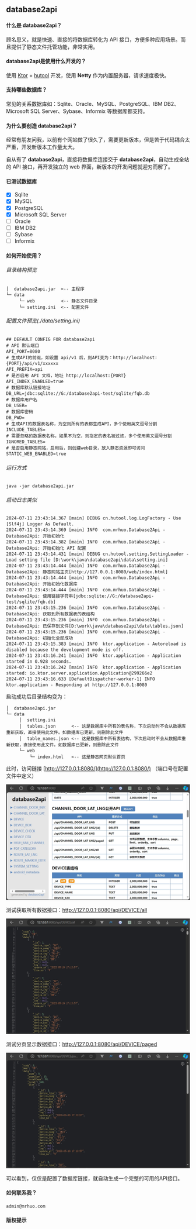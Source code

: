 ## database2api

#### 什么是 **database2api**？

顾名思义，就是快速、直接的将数据库转化为 API 接口，方便多种应用场景。而且提供了静态文件托管功能，非常实用。

#### **database2api**是使用什么开发的？

使用 [Ktor](https://ktor.io/) + [hutool](https://hutool.cn/) 开发，使用 **Netty** 作为内置服务器，请求速度极快。

#### 支持哪些数据库？

常见的关系数据库如：Sqlite、Oracle、MySQL、PostgreSQL、IBM DB2、Microsoft SQL Server、Sybase、Informix 等数据库都支持。

#### 为什么要创造 **database2api**？

经常有朋友问我，以前有个网站做了很久了，需要更新版本，但是苦于代码耦合太严重，开发新版本工作量太大。

自从有了 **database2api**，直接将数据库连接交于 **database2api**，自动生成全站的 API 接口，再开发独立的 web 界面，新版本的开发问题就迎刃而解了。

#### 已测试数据库

- [x] Sqlite
- [x] MySQL
- [x] PostgreSQL
- [x] Microsoft SQL Server
- [ ] Oracle
- [ ] IBM DB2
- [ ] Sybase
- [ ] Informix

#### 如何开始使用？

###### 目录结构预览

```text
│  database2api.jar  <-- 主程序
└─ data
     └─ web          <-- 静态文件目录
     └─ setting.ini  <-- 配置文件
```

###### 配置文件预览(./data/setting.ini)

```text
## DEFAULT CONFIG FOR database2api
# API 默认端口
API_PORT=8080
# 生成API的前缀，如设置 api/v1 后，则API变为：http://localhost:{PORT}/api/v1/xxxxxx
API_PREFIX=api
# 是否启用 API 文档，地址 http://localhost:{PORT}
API_INDEX_ENABLED=true
# 数据库默认链接地址
DB_URL=jdbc:sqlite://G:/database2api-test/sqlite/fqb.db
# 数据库用户名
DB_USER=
# 数据库密码
DB_PWD=
# 生成API的数据表名称，为空则所有的表都生成API，多个使用英文逗号分割
INCLUDE_TABLES=
# 需要忽略的数据表名称，如果不为空，则指定的表名被过滤，多个使用英文逗号分割
IGNORED_TABLES=
# 是否启用静态网站，启用后，则创建web目录，放入静态资源即可访问
STATIC_WEB_ENABLED=true
```

###### 运行方式

```shell
java -jar database2api.jar
```

###### 启动日志类似

```text
2024-07-11 23:43:14.367 [main] DEBUG cn.hutool.log.LogFactory - Use [Slf4j] Logger As Default.
2024-07-11 23:43:14.369 [main] INFO  com.mrhuo.Database2Api - Database2Api: 开始初始化
2024-07-11 23:43:14.382 [main] INFO  com.mrhuo.Database2Api - Database2Api: 开始初始化 API 配置
2024-07-11 23:43:14.431 [main] DEBUG cn.hutool.setting.SettingLoader - Load setting file [D:\work\java\database2api\data\setting.ini]
2024-07-11 23:43:14.444 [main] INFO  com.mrhuo.Database2Api - Database2Api: 静态网站主页[http://127.0.0.1:8080/web/index.html]
2024-07-11 23:43:14.444 [main] INFO  com.mrhuo.Database2Api - Database2Api: 开始初始化数据库
2024-07-11 23:43:14.444 [main] INFO  com.mrhuo.Database2Api - Database2Api: 使用链接字符串[jdbc:sqlite://G:/database2api-test/sqlite/fqb.db]
2024-07-11 23:43:15.236 [main] INFO  com.mrhuo.Database2Api - Database2Api: 获取到所有数据表的表结构
2024-07-11 23:43:15.236 [main] INFO  com.mrhuo.Database2Api - Database2Api: 已保存到文件[D:\work\java\database2api\data\tables.json]
2024-07-11 23:43:15.236 [main] INFO  com.mrhuo.Database2Api - Database2Api: 初始化全部成功
2024-07-11 23:43:15.383 [main] INFO  ktor.application - Autoreload is disabled because the development mode is off.
2024-07-11 23:43:16.241 [main] INFO  ktor.application - Application started in 0.928 seconds.
2024-07-11 23:43:16.242 [main] INFO  ktor.application - Application started: io.ktor.server.application.Application@299266e2
2024-07-11 23:43:16.633 [DefaultDispatcher-worker-1] INFO  ktor.application - Responding at http://127.0.0.1:8080
```

启动成功后目录结构变为：

```text
│  database2api.jar
└─ data
     │  setting.ini
     │  tables.json      <-- 这是数据库中所有的表名称，下次启动时不会从数据库重新获取，直接使用此文件。如数据库已更新，则删除此文件
     │  table_names.json <-- 这是数据库中所有表结构，下次启动时不会从数据库重新获取，直接使用此文件。如数据库已更新，则删除此文件
     └─ web
         └─ index.html   <-- 这是静态网页默认首页
```

此时，访问链接 [http://127.0.0.1:8080/](http://127.0.0.1:8080/) （端口号在配置文件中定义）

![screenshots/image1.png](screenshots/image1.png)

测试获取所有数据接口：http://127.0.0.1:8080/api/DEVICE/all

![screenshots/image2.png](screenshots/image2.png)

测试分页显示数据接口：http://127.0.0.1:8080/api/DEVICE/paged

![screenshots/image3.png](screenshots/image3.png)

可以看到，仅仅是配置了数据库链接，就自动生成一个完整的可用的API接口。

#### 如何联系我？

```text
admin@mrhuo.com
```

#### 版权提示

